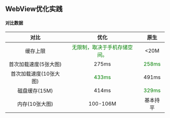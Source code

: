 
## WebView优化实践

#### 对比数据

|对比|优化|原生|
|:-:|:-:|:-:|
|缓存上限|<font color='green'>无限制，取决于手机存储空间。</font>|<20M|
|首次加载速度(5张大图)|275ms|<font color='green'>258ms</font>|
|首次加载速度(10张大图)|<font color='green'>433ms</font>|491ms|
|磁盘缓存(15M)|414ms|<font color='green'>329ms</font>|
|内存(10张大图)|100-106M|基本持平|

